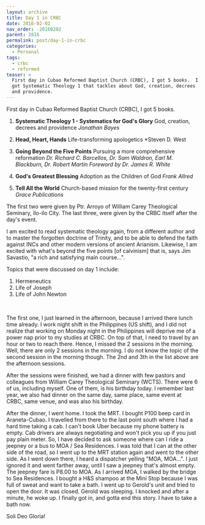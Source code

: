 ```yaml
---
layout: archive
title: Day 1 in CRBC
date: 2016-02-02
nav_order: -20160202
parent: 2016
permalink: post/day-1-in-crbc
categories:
  - Personal
tags:
  - crbc
  - reformed
teaser: >
  First day in Cubao Reformed Baptist Church (CRBC), I got 5 books.  I
  got Systematic Theology 1 that tackles about God, creation, decrees
  and providence.
---
```


First day in Cubao Reformed Baptist Church (CRBC), I got 5 books.
<br>

1.  **Systematic Theology 1 - Systematics for God's Glory**
    God, creation, decrees and providence
    *Jonathan Bayes*
    <br>

2.  **Head, Heart, Hands**
    Life-transforming apologetics
    *Steven D. West
    <br>

3.  **Going Beyond the Five Points**
    Pursuing a more comprehensive reformation
    *Dr. Richard C. Barcellos, Dr. Sam Waldron, Earl M. Blackburn, Dr. Robert Martin*
    *Foreword by Dr. James R. White*
    <br>

4.  **God's Greatest Blessing**
    Adoption as the Children of God
    *Frank Allred*
    <br>

5.  **Tell All the World**
    Church-based mission for the twenty-first century
    *Grace Publications*
    <br>

The first two were given by Ptr. Arroyo of William Carey Theological Seminary, Ilo-ilo City.  The last three, were given by the CRBC itself after the day's event.

I am excited to read systematic theology again, from a different author and to master the forgotten doctrine of Trinity, and to be able to defend the faith against INCs and other modern versions of ancient Arianism.  Likewise, I am excited with what's beyond the five points [of calvinism] that is, says Jim Savastio, "a rich and satisfying main course...".
<br>

Topics that were discussed on day 1 include:

1.  Hermeneutics
2.  Life of Joseph
3.  Life of John Newton
<br>

The first one, I just learned in the afternoon, because I arrived there lunch time already.  I work night shift in the Philippines (US shift), and I did not realize that working on Monday night in the Philippines will deprive me of a power nap prior to my studies at CRBC.  On top of that, I need to travel by an hour or two to reach there.  Hence, I missed the 2 sessions in the morning.  Well, there are only 2 sessions in the morning.  I do not know the topic of the second session in the morning though.  The 2nd and 3th in the list above are the afternoon sessions.

After the sessions were finished, we had a dinner with few pastors and colleagues from William Carey Theological Seminary (WCTS).  There were 6 of us, including myself.  One of them, is his birthday today.  I remember last year, we also had dinner on the same day, same place, same event at CRBC, same venue, and was also his birthday.

After the dinner, I went home.  I took the MRT.  I bought P100 beep card in Araneta-Cubao.  I travelled from there to the last point south where I had a hard time taking a cab.  I can't book Uber because my phone battery is empty.  Cab drivers are always negotiating and won't pick you up if you just pay plain meter.  So, I have decided to ask someone where can I ride a jeepney or a bus to MOA / Sea Residences.  I was told that I can at the other side of the road, so I went up to the MRT station again and went to the other side.  As I went down there, I heard a dispatcher yelling "MOA, MOA...".  I just ignored it and went farther away, until I saw a jeepney that's almost empty.  The jeepney fare is P8.00 to MOA.  As I arrived MOA, I walked by the bridge to Sea Residences.  I bought a H&S shampoo at the Mini Stop because I was full of sweat and want to take a bath.  I went up to Gerold's unit and tried to open the door.  It was closed.  Gerold was sleeping.  I knocked and after a minute, he woke up.  I finally got in, and gotta end this story.  I have to take a bath now.

Soli Deo Gloria!
